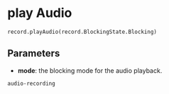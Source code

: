 # play Audio

```sig
record.playAudio(record.BlockingState.Blocking)
```

## Parameters

* **mode**: the blocking mode for the audio playback.

```package
audio-recording
```
